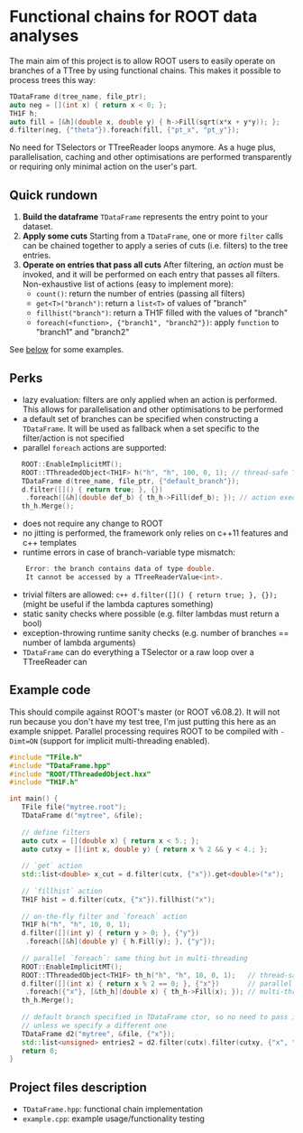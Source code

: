 # Functional chains for ROOT data analyses
The main aim of this project is to allow ROOT users to easily operate on branches of a TTree by using functional chains.
This makes it possible to process trees this way:
```c++
TDataFrame d(tree_name, file_ptr);
auto neg = [](int x) { return x < 0; };
TH1F h;
auto fill = [&h](double x, double y) { h->Fill(sqrt(x*x + y*y)); };
d.filter(neg, {"theta"}).foreach(fill, {"pt_x", "pt_y"});
```
No need for TSelectors or TTreeReader loops anymore. As a huge plus, parallelisation, caching and other optimisations are performed transparently or requiring only minimal action on the user's part.

## Quick rundown
1. **Build the dataframe**
`TDataFrame` represents the entry point to your dataset. 
2. **Apply some cuts**
Starting from a `TDataFrame`, one or more `filter` calls can be chained together to apply a series of cuts (i.e. filters) to the tree entries.
3. **Operate on entries that pass all cuts**
After filtering, an *action* must be invoked, and it will be performed on each entry that passes all filters.
Non-exhaustive list of actions (easy to implement more):
    * `count()`: return the number of entries (passing all filters)
    * `get<T>("branch")`: return a `list<T>` of values of "branch"
    * `fillhist("branch")`: return a TH1F filled with the values of "branch"
    * `foreach(<function>, {"branch1", "branch2"})`: apply `function` to "branch1" and "branch2" 

See [below](#example-code) for some examples.

## Perks
* lazy evaluation: filters are only applied when an action is performed. This allows for parallelisation and other optimisations to be performed
* a default set of branches can be specified when constructing a `TDataFrame`. It will be used as fallback when a set specific to the filter/action is not specified
* parallel `foreach` actions are supported:
```c++
   ROOT::EnableImplicitMT();
   ROOT::TThreadedObject<TH1F> h("h", "h", 100, 0, 1); // thread-safe TH1F
   TDataFrame d(tree_name, file_ptr, {"default_branch"});
   d.filter([]() { return true; }, {})
    .foreach([&h](double def_b) { th_h->Fill(def_b); }); // action executed in parallel over tree entries
   th_h.Merge();
```
* does not require any change to ROOT
* no jitting is performed, the framework only relies on c++11 features and c++ templates
* runtime errors in case of branch-variable type mismatch:
```c++
    Error: the branch contains data of type double.
    It cannot be accessed by a TTreeReaderValue<int>.
```
* trivial filters are allowed: `c++ d.filter([]() { return true; }, {});` (might be useful if the lambda captures something)
* static sanity checks where possible (e.g. filter lambdas must return a bool)
* exception-throwing runtime sanity checks (e.g. number of branches == number of lambda arguments)
* `TDataFrame` can do everything a TSelector or a raw loop over a TTreeReader can

## Example code
This should compile against ROOT's master (or ROOT v6.08.2).
It will not run because you don't have my test tree, I'm just putting this here as an example snippet.
Parallel processing requires ROOT to be compiled with `-Dimt=ON` (support for implicit multi-threading enabled).

```c++
#include "TFile.h"
#include "TDataFrame.hpp"                                                       
#include "ROOT/TThreadedObject.hxx"                                             
#include "TH1F.h"

int main() {                                                                    
   TFile file("mytree.root");                                                   
   TDataFrame d("mytree", &file);                                               
   
   // define filters                                                            
   auto cutx = [](double x) { return x < 5.; };                              
   auto cutxy = [](int x, double y) { return x % 2 && y < 4.; };          
                                                                                 
   // `get` action         
   std::list<double> x_cut = d.filter(cutx, {"x"}).get<double>("x");                                                    
                                                                                
   // `fillhist` action                                                
   TH1F hist = d.filter(cutx, {"x"}).fillhist("x");    
                                                                                
   // on-the-fly filter and `foreach` action      
   TH1F h("h", "h", 10, 0, 1);                                                
   d.filter([](int y) { return y > 0; }, {"y"})                         
    .foreach([&h](double y) { h.Fill(y); }, {"y"});                          
                                                                 
   // parallel `foreach`: same thing but in multi-threading                     
   ROOT::EnableImplicitMT();                                                   
   ROOT::TThreadedObject<TH1F> th_h("h", "h", 10, 0, 1);   // thread-safe TH1F                 
   d.filter([](int x) { return x % 2 == 0; }, {"x"})       // parallel loop over entries                       
    .foreach({"x"}, [&th_h](double x) { th_h->Fill(x); }); // multi-thread filling is performed             
   th_h.Merge();                                      
                                                                                
   // default branch specified in TDataFrame ctor, so no need to pass it to `filter`
   // unless we specify a different one
   TDataFrame d2("mytree", &file, {"x"});                                      
   std::list<unsigned> entries2 = d2.filter(cutx).filter(cutxy, {"x", "y"}).collect_entries();                                                                                                 
   return 0;                                                                    
}               

```

## Project files description
* `TDataFrame.hpp`: functional chain implementation
* `example.cpp`: example usage/functionality testing
